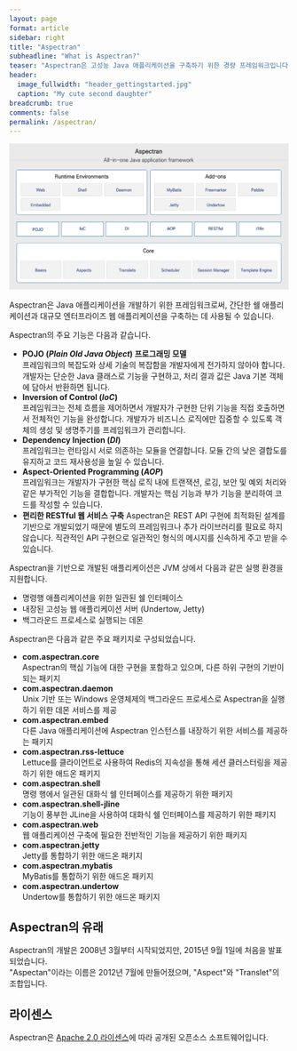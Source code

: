 ```yaml
---
layout: page
format: article
sidebar: right
title: "Aspectran"
subheadline: "What is Aspectran?"
teaser: "Aspectran은 고성능 Java 애플리케이션을 구축하기 위한 경량 프레임워크입니다."
header:
  image_fullwidth: "header_gettingstarted.jpg"
  caption: "My cute second daughter"
breadcrumb: true
comments: false
permalink: /aspectran/
---
```


![Aspectran Archtecture Diagram](/images/info/aspectran_archtecture_diagram.png "Aspectran Archtecture Diagram")

Aspectran은 Java 애플리케이션을 개발하기 위한 프레임워크로써,
간단한 쉘 애플리케이션과 대규모 엔터프라이즈 웹 애플리케이션을 구축하는 데 사용될 수 있습니다.

Aspectran의 주요 기능은 다음과 같습니다.

* **POJO (*Plain Old Java Object*) 프로그래밍 모델**  
  프레임워크의 복잡도와 상세 기술의 복잡함을 개발자에게 전가하지 않아야 합니다.
  개발자는 단순한 Java 클래스로 기능을 구현하고, 처리 결과 값은 Java 기본 객체에 담아서 반환하면 됩니다.
* **Inversion of Control (*IoC*)**  
  프레임워크는 전체 흐름을 제어하면서 개발자가 구현한 단위 기능을 직접 호출하면서 전체적인 기능을 완성합니다.
  개발자가 비즈니스 로직에만 집중할 수 있도록 객체의 생성 및 생명주기를 프레임워크가 관리합니다.
* **Dependency Injection (*DI*)**  
  프레임워크는 런타임시 서로 의존하는 모듈을 연결합니다.
  모듈 간의 낮은 결합도를 유지하고 코드 재사용성을 높일 수 있습니다.
* **Aspect-Oriented Programming (*AOP*)**  
  프레임워크는 개발자가 구현한 핵심 로직 내에 트랜잭션, 로깅, 보안 및 예외 처리와 같은 부가적인 기능을 결합합니다.
  개발자는 핵심 기능과 부가 기능을 분리하여 코드를 작성할 수 있습니다.
* **편리한 RESTful 웹 서비스 구축**
  Aspectran은 REST API 구현에 최적화된 설계를 기반으로 개발되었기 때문에 별도의 프레임워크나 추가 라이브러리를 필요로 하지 않습니다.
  직관적인 API 구현으로 일관적인 형식의 메시지를 신속하게 주고 받을 수 있습니다.

Aspectran을 기반으로 개발된 애플리케이션은 JVM 상에서 다음과 같은 실행 환경을 지원합니다.

* 명령행 애플리케이션을 위한 일관된 쉘 인터페이스
* 내장된 고성능 웹 애플리케이션 서버 (Undertow, Jetty)
* 백그라운드 프로세스로 실행되는 데몬

Aspectran은 다음과 같은 주요 패키지로 구성되었습니다.

* **com.aspectran.core**  
  Aspectran의 핵심 기능에 대한 구현을 포함하고 있으며, 다른 하위 구현의 기반이 되는 패키지
* **com.aspectran.daemon**  
  Unix 기반 또는 Windows 운영체제의 백그라운드 프로세스로 Aspectran을 실행하기 위한 데몬 서비스를 제공
* **com.aspectran.embed**  
  다른 Java 애플리케이션에 Aspectran 인스턴스를 내장하기 위한 서비스를 제공하는 패키지
* **com.aspectran.rss-lettuce**  
  Lettuce를 클라이언트로 사용하여 Redis의 지속성을 통해 세션 클러스터링을 제공하기 위한 애드온 패키지
* **com.aspectran.shell**  
  명령 행에서 일관된 대화식 쉘 인터페이스를 제공하기 위한 패키지
* **com.aspectran.shell-jline**  
  기능이 풍부한 JLine을 사용하여 대화식 쉘 인터페이스를 제공하기 위한 패키지
* **com.aspectran.web**  
  웹 애플리케이션 구축에 필요한 전반적인 기능을 제공하기 위한 패키지
* **com.aspectran.jetty**  
  Jetty를 통합하기 위한 애드온 패키지
* **com.aspectran.mybatis**  
  MyBatis를 통합하기 위한 애드온 패키지
* **com.aspectran.undertow**  
  Undertow를 통합하기 위한 애드온 패키지

## Aspectran의 유래

Aspectran의 개발은 2008년 3월부터 시작되었지만, 2015년 9월 1일에 처음을 발표되었습니다.  
"Aspectan"이라는 이름은 2012년 7월에 만들어졌으며, "Aspect"와 "Translet"의 조합입니다.

## 라이센스

Aspectran은 [Apache 2.0 라이센스](http://www.apache.org/licenses/LICENSE-2.0)에 따라 공개된 오픈소스 소프트웨어입니다.

